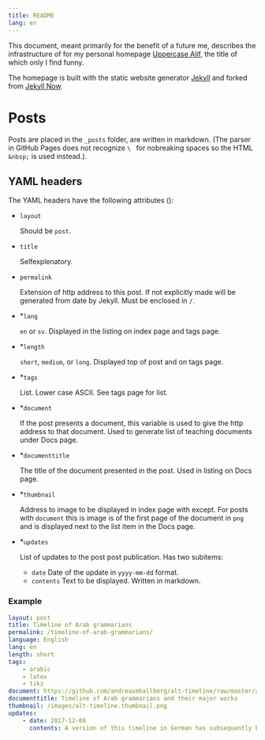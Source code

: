 ```yaml
---
title: README
lang: en
---
```


This document, meant primarily for the benefit of a future me, describes the infrastructure of for my personal homepage [Uppercase Alif](andreasmhallberg.github.io), the title of which only I find funny.

The homepage is built with the static website generator [Jekyll](https://jekyllrb.com/) and forked from [Jekyll Now](https://github.com/barryclark/jekyll-now).

# Posts

Posts are placed in the `_posts` folder, are written in markdown. (The parser in GitHub Pages does not recognize `\ ` for nobreaking spaces so the HTML `&nbsp;` is used instead.).

## YAML headers

The YAML headers have the following attributes ():

- `layout`

    Should be `post`.

- `title` 

    Selfexplenatory.

- `permalink`

    Extension of http address to this post. If not explicitly made will be generated from date by Jekyll. Must be enclosed in `/`.

- \*`lang`

    `en` or `sv`. Displayed in the listing on index page and tags page. 

- \*`length`

    `short`, `medium`, or `long`. Displayed top of post and on tags page. 

- \*`tags`

    List. Lower case ASCII. See tags page for list.

- \*`document`

    If the post presents a document, this variable is used to give the http address to that document. Used to generate list of teaching documents under Docs page.

- \*`documenttitle`

    The title of the document presented in the post. Used in listing on Docs page. 

- \*`thumbnail`

    Address to image to be displayed in index page with except. For posts with `document` this is image is of the first page of the document in `png` and is displayed next to the list item in the Docs page.

- \*`updates`

    List of updates to the post post publication. Has two subitems:

    - `date` Date of the update in `yyyy-mm-dd` format.
    - `contents` Text to be displayed. Written in markdown.

### Example

``` yml
layout: post
title: Timeline of Arab grammarians
permalink: /timeline-of-arab-grammarians/
language: English
lang: en
length: short
tags:
    - arabic
    - latex
    - tikz
document: https://github.com/andreasmhallberg/alt-timeline/raw/master/alt-timeline.pdf
documenttitle: Timeline of Arab grammarians and their major works
thumbnail: /images/alt-timeline.thumbnail.png
updates: 
    - date: 2017-12-08
      contents: A version of this timeline in German has subsequently been published in *Einführung in die arabische Grammatiktradition* by Frank Weigelt (Harrowitz, 2017).  
```
